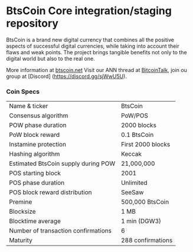 BtsCoin Core integration/staging repository
=====================================

BtsCoin is a brand new digital currency that combines all the positive aspects of successful digital currencies, while taking into account their flaws and weak points.
The project brings tangible benefits not only to the digital world but also to the real one.


More information at [btscoin.net](http://www.btscoin.net) Visit our ANN thread at [BitcoinTalk](https://bitcointalk.org/index.php?topic=4934523), join ou group at [Discord] (https://discord.gg/sjWwU5U).

### Coin Specs

<table>
<tr><td>Name & ticker</td><td>BtsCoin</td></tr>
<tr><td>Consensus algorithm</td><td>PoW/POS</td></tr>
<tr><td>POW phase duration</td><td>2000 blocks</td></tr>
<tr><td>PoW block reward</td><td>0.1 BtsCoin</td></tr>
<tr><td>Instamine protection</td><td>First 2000 blocks</td></tr>
<tr><td>Hashing algorithm</td><td>Keccak</td></tr>
<tr><td>Estimated BtsCoin supply during POW</td><td>21,000,000</td></tr>
<tr><td>POS starting block</td><td>2001</td></tr>
<tr><td>POS phase duration</td><td>Unlimited</td></tr>
<tr><td>POS block reward distribution</td><td>SeeSaw</td></tr>
<tr><td>Premine</td><td>500,000 BtsCoin</td></tr>
<tr><td>Blocksize</td><td>1 MB</td></tr>
<tr><td>Blocktime average</td><td>1 min (DGW3)</td></tr>
<tr><td>Number of transaction confirmations</td><td>6</td></tr>
<tr><td>Maturity</td><td>288 confirmations</td></tr>
</table>
